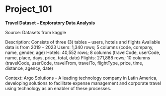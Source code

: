 # Project_101

**Travel Dataset – Exploratory Data Analysis**

Source: Datasets from kaggle

Description: Consists of three (3) tables – users, hotels and flights
		Available data is from 2019 – 2023
		Users: 1,340 rows; 5 columns (code, company, name, gender, age)
    Hotels: 40,552 rows; 8 columns (travelCode, userCode, name, place, days, price, total, date)
    Flights: 271,888 rows; 10 columns (travelCode, userCode, travelFrom, travelTo, flightType, price, time, distance, agency, date)

Context: Argo Solutions - A leading technology company in Latin America, developing solutions to facilitate expense management and corporate travel using technology as an enabler of these processes. 
